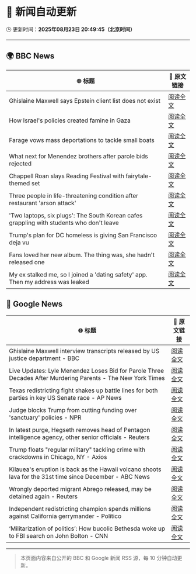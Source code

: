 # 🧠 新闻自动更新

🕒 更新时间：**2025年08月23日 20:49:45（北京时间）**

---

## 🌍 BBC News

| 🌐 标题 | 🔗 原文链接 |
|--------|-------------|
| Ghislaine Maxwell says Epstein client list does not exist | [阅读全文](https://www.bbc.com/news/articles/cdd3pe6189go?at_medium=RSS&at_campaign=rss) |
| How Israel's policies created famine in Gaza | [阅读全文](https://www.bbc.com/news/articles/ckg4p90z1kxo?at_medium=RSS&at_campaign=rss) |
| Farage vows mass deportations to tackle small boats | [阅读全文](https://www.bbc.com/news/articles/c9vd3rx33g1o?at_medium=RSS&at_campaign=rss) |
| What next for Menendez brothers after parole bids rejected | [阅读全文](https://www.bbc.com/news/articles/c5y2dgep4zzo?at_medium=RSS&at_campaign=rss) |
| Chappell Roan slays Reading Festival with fairytale-themed set | [阅读全文](https://www.bbc.com/news/articles/cr74p245zdlo?at_medium=RSS&at_campaign=rss) |
| Three people in life-threatening condition after restaurant 'arson attack' | [阅读全文](https://www.bbc.com/news/articles/cj6ypd547j8o?at_medium=RSS&at_campaign=rss) |
| 'Two laptops, six plugs': The South Korean cafes grappling with students who don't leave | [阅读全文](https://www.bbc.com/news/articles/c80d9e8ep7do?at_medium=RSS&at_campaign=rss) |
| Trump's plan for DC homeless is giving San Francisco deja vu | [阅读全文](https://www.bbc.com/news/articles/c2kz4d0vwlzo?at_medium=RSS&at_campaign=rss) |
| Fans loved her new album. The thing was, she hadn't released one | [阅读全文](https://www.bbc.com/news/articles/clydz8d03dvo?at_medium=RSS&at_campaign=rss) |
| My ex stalked me, so I joined a 'dating safety' app. Then my address was leaked | [阅读全文](https://www.bbc.com/news/articles/ce87rer52k3o?at_medium=RSS&at_campaign=rss) |

## 📰 Google News

| 🌐 标题 | 🔗 原文链接 |
|--------|-------------|
| Ghislaine Maxwell interview transcripts released by US justice department - BBC | [阅读全文](https://news.google.com/rss/articles/CBMiWkFVX3lxTFB3cHlmY2ZUaWxleEM0MEg5MUN5ZTQ1bWoxS3dyb1BNZmxCeTc1cThPcmtvb2ZjZnd1dUpNQzZrRWZ5cmpGZUF3dy1MeWRWU1JnQ1VHajhrZG91d9IBX0FVX3lxTFBzZ3Uwejl3OXdIZTNqY3JXRlphRVlRVFZZSXE0NkRiaFJMQmhpSXc1OXVZQ2JjbXhKWTVVSGJ0TnR3WXMtUWxDVUY0ZW5YSFlNYmlPUFhWRk5QeW5lWmdJ?oc=5) |
| Live Updates: Lyle Menendez Loses Bid for Parole Three Decades After Murdering Parents - The New York Times | [阅读全文](https://news.google.com/rss/articles/CBMidEFVX3lxTE9selNoMDd4S2tRMkZsWUJnQmRabkhLdmVlM2FCNVNLbG8wbG45V0xkQVJ1MHQ4aFJBRkJIa1ZPYV91ejlTOG42aGEtU1RhWlhjZ1BBMDFYM0dxdHZyQ25hMGRrQW5uLUZFNnFaejZHblhuT2hU?oc=5) |
| Texas redistricting fight shakes up battle lines for both parties in key US Senate race - AP News | [阅读全文](https://news.google.com/rss/articles/CBMihgFBVV95cUxNNy1JeURCdjBNTE5JdnJhb1lLS21sWWpkUURMMTQ1TnJjaWd1V3ktYzQ0Ym9Bbmowalhja0t4SW05SEZyTVR4d21hemFlcGwzMnQyVVVQdGhpa01udEdlb3FPa2RLZG9ROWFGUkw2Zl9zdTc3bEhXTDN1MzEtS2h3RklVN1ltZw?oc=5) |
| Judge blocks Trump from cutting funding over 'sanctuary' policies - NPR | [阅读全文](https://news.google.com/rss/articles/CBMinwFBVV95cUxOVkYzS1VQUnE2WnlJZWxfYUVQUlhtemhJd3Rxc1NTOEg5OURGc0l4OTlNbjFJQmNPeVlpaFR5cWVFbkNlQzAwRHE0SXJkR2JNc1lqQzdkVGxVX1I5c3h2TUJpX29kZFlTQmJTUnFxWUJ2Um50cm14cGgwaEVid3JhVHZQZlBGQTdpQUNweUtab29KRElEZTZ2OFdKUXRYS3c?oc=5) |
| In latest purge, Hegseth removes head of Pentagon intelligence agency, other senior officials - Reuters | [阅读全文](https://news.google.com/rss/articles/CBMivAFBVV95cUxQNEJuTzNIX0VZUmxTVDJJTVNieWRESkdfcUJQTW9YWTk3aHZjTFpMLW11STlXR1E5Vm1BQ3hEb0UyYTZxQzBqNkk2cTRrQ2gyZmN2UkRPVVRmb1R6a2p5ZFFDUWxQV0RIVUx6UnlnMUV0X21OOU9pbHRZOVViWG9yTTdSaEYzQkowS0lvMDVmd1l3S3ZVQVJoM3J4NF9hM2IySDZkTnIyWVo0WmJ4cUpZV2dqUmFZUHFwT3hfaw?oc=5) |
| Trump floats "regular military" tackling crime with crackdowns in Chicago, NY - Axios | [阅读全文](https://news.google.com/rss/articles/CBMiekFVX3lxTE5qemhLQ2pVMFM2TnR3T3VaeVVEb2IxT3daSExyZmluaXc3UV9weE1Gbkx2NllTd0s0ZUlGUms0ejBHanA5czlGeFBLYWFJM1FKQ3JSYXRQOWZoSFMyR29tOGktQk5sQ0NyckpRdVdGNmNBb2hSYllxT093?oc=5) |
| Kilauea's eruption is back as the Hawaii volcano shoots lava for the 31st time since December - ABC News | [阅读全文](https://news.google.com/rss/articles/CBMiogFBVV95cUxOandtNWlyUU0yX0VWeHc5SE9WbUFjQ2tYZTZPSWlua0RpN1ZMbnNFZW9wLUhRMGhsczFpVC1Mc1lCc0g1TWx4QkhaQVJLOE5vQzd3S3ZjTE1NM1Z1RHV3MWh3aGRRVGduNno3dkZDQkxHQ2swajF3ZFNlSWxMaEw3d2JnNWg3ZVRGc1BPWFFLdWlSenNPaFRCR2Q3QjZGaUxjakHSAacBQVVfeXFMT2RPNkE1YUxwWjNiQXJacmZUY25KU192V1ZZYlppMEFYMlpjS2xRSUE4TjQzLUhNS0E5TlExcVNSSU5MbklpN2ExdHRSMTh2SFBpLXdURlFrSkFjTlZxYURfRmdzU2p4dVU4Tk51M2lDZUJGUWpSUk1IQUNfWDBQc29UOFNLN1h5M3JyaGNzQXhNNmYzRmFnYVpzZjBrcWFnWjhMdDI4dkk?oc=5) |
| Wrongly deported migrant Abrego released, may be detained again - Reuters | [阅读全文](https://news.google.com/rss/articles/CBMiqwFBVV95cUxOZk1SaFNrNFpzVjdXV3ZJaTBQVDB1MjN5T3NVN2ZkVmN5MFZzWmtTb0xaV3JHd2J1SV9nQmh6SHJoU3lvX1hkZlNwUHdZM3Z1dVhSOGE0X3gzRktDX1VIby0tOEhEQ3MxU09DNnN4YUhwS0ItdURtWkpQUHdsTzRLU3V2ZmtaLWxXMTlEc0VOZmI1SFFhRy1HVFJkS0F6M080dWpmSko5MnF6SG8?oc=5) |
| Independent redistricting champion spends millions against California gerrymander - Politico | [阅读全文](https://news.google.com/rss/articles/CBMinAFBVV95cUxQcGJsZnpSYjNOT3hwU1NjdHdSVGlYLWRDSExha2ZEMXZ2T0Fscm1mU2NSRlZSOFlXejg1VURiRm9UYS1RT3ZJNm5tTm5vbUgtSW9KU0R2WUFkaXNyTU5mTFA1S3VPaS1qaEE2eUJ1UDVYNERqbzdWaTVMVl9fWDFldnlDZG90ZGhOWnFEaHhEMEVpV0ltYXBUdW9lQUc?oc=5) |
| ‘Militarization of politics’: How bucolic Bethesda woke up to FBI search on John Bolton - CNN | [阅读全文](https://news.google.com/rss/articles/CBMikAFBVV95cUxPaUZFSlVBdmVTelRBUkhpMEtLTFNHUEp4dXBrUjd2OG40U3ZicGpoVHMzTDh2WE5iV2lUSDJNQzBLSE9ZaHV5RFN5Zm5vb2hEbFZ6MkhmQjFZSGhzcXNlWHVCNExKUjVfOWo1SWswVm1SLXN4U0hTYzd6OXVNd0p0UkpSYncyNEFwRzdqd1lud1bSAZYBQVVfeXFMTk9SdWc4bUdaT1BLeTY4bHZaeEstWmJ5S0ViM2k3YTUxRVV1M0JRTzVFbzlEdTd2MFU0cXFod2tEQV9vUHBLWWRRRi02VUtRTXN4ZlBIUm1CRC0wT0tTMWFLbkdTcEIyV096LVNYU21OMW16eEJNZGNIeDUxTmRPSEFYLVhtRVdxbkFpTlU1dU0yRE1Va19R?oc=5) |

---
> 本页面内容来自公开的 BBC 和 Google 新闻 RSS 源，每 10 分钟自动更新。